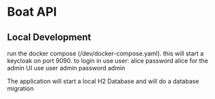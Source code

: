 # Boat API 

## Local Development
run the docker compose (/dev/docker-compose.yaml). this will start a keycloak on port 9090.
to login in use user: alice password alice for the admin UI use user admin password admin

The application will start a local H2 Database and will do a database migration
